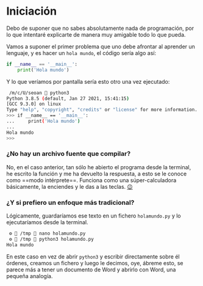 # Iniciación

Debo de suponer que no sabes absolutamente nada de programación, por lo que intentaré explicarte de manera muy amigable todo lo que pueda.

Vamos a suponer el primer problema que uno debe afrontar al aprender un lenguaje, y es hacer un `hola mundo`, el código sería algo así:

```python
if __name__ == '__main__':
    print('Hola mundo')
```

Y lo que veríamos por pantalla sería esto otro una vez ejecutado:

```bash
 /m/c/U/seoan  python3
Python 3.8.5 (default, Jan 27 2021, 15:41:15)
[GCC 9.3.0] on linux
Type "help", "copyright", "credits" or "license" for more information.
>>> if __name__ == '__main__':
...     print('Hola mundo')
...
Hola mundo
>>>
```

### ¿No hay un archivo fuente que compilar?

No, en el caso anterior, tan sólo he abierto el programa desde la terminal, he escrito la función y me ha devuelto la respuesta, a esto se le conoce como ==modo intérprete==. Funciona como una súper-calculadora básicamente, la enciendes y le das a las teclas. [😉](https://emojiterra.com/es/guinando-el-ojo/)

### ¿Y si prefiero un enfoque más tradicional?

Lógicamente, guardaríamos ese texto en un fichero `holamundo.py` y lo ejecutaríamos desde la terminal.

```bash
 ⚙  /tmp  nano holamundo.py
 ⚙  /tmp  python3 holamundo.py
Hola mundo
```

En este caso en vez de abrir `python3` y escribir directamente sobre él órdenes, creamos un fichero y luego le decimos, oye, ábreme esto, se parece más a tener un documento de Word y abrirlo con Word, una pequeña analogía.